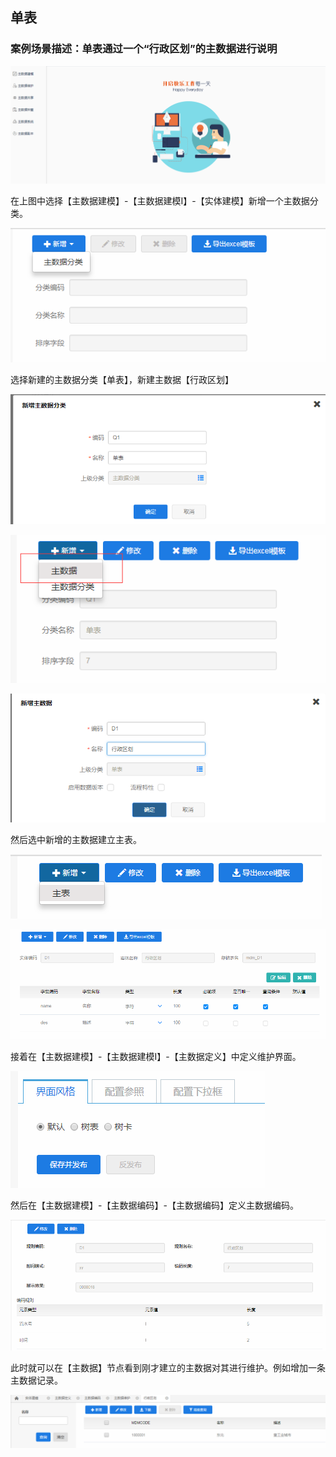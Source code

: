 ## 单表 ##
### 案例场景描述：单表通过一个“行政区划”的主数据进行说明
![](/articles/mdm/4-/images/1/1-1.png)


在上图中选择【主数据建模】-【主数据建模I】-【实体建模】新增一个主数据分类。

![](/articles/mdm/4-/images/1/2.png)


选择新建的主数据分类【单表】，新建主数据【行政区划】


![](/articles/mdm/4-/images/1/3.png)

![](/articles/mdm/4-/images/1/4.png)


![](/articles/mdm/4-/images/1/5.png)

然后选中新增的主数据建立主表。

![](/articles/mdm/4-/images/1/6.png)


![](/articles/mdm/4-/images/1/7.png)


接着在【主数据建模】-【主数据建模I】-【主数据定义】中定义维护界面。

![](/articles/mdm/4-/images/1/8.png)


然后在【主数据建模】-【主数据编码】-【主数据编码】定义主数据编码。

![](/articles/mdm/4-/images/1/9.png)


此时就可以在【主数据】节点看到刚才建立的主数据对其进行维护。例如增加一条主数据记录。

![](/articles/mdm/4-/images/1/10.png)
